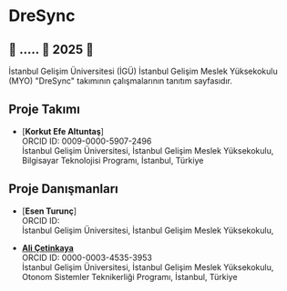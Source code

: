 # DreSync

## 🚀 ..... 🚀 2025 🚀

İstanbul Gelişim Üniversitesi (İGÜ) İstanbul Gelişim Meslek Yüksekokulu (MYO) "DreSync" takımının çalışmalarının tanıtım sayfasıdır.

## Proje Takımı 

- [**Korkut Efe Altuntaş**]  
  ORCID ID: 0009-0000-5907-2496   
  İstanbul Gelişim Üniversitesi, İstanbul Gelişim Meslek Yüksekokulu, Bilgisayar Teknolojisi Programı, İstanbul, Türkiye  

## Proje Danışmanları

- [**Esen Turunç**]   
  ORCID ID:      
  İstanbul Gelişim Üniversitesi, İstanbul Gelişim Meslek Yüksekokulu, 

- [**Ali Çetinkaya**](https://github.com/acetinkaya)     
  ORCID ID: 0000-0003-4535-3953      
  İstanbul Gelişim Üniversitesi, İstanbul Gelişim Meslek Yüksekokulu, Otonom Sistemler Teknikerliği Programı, İstanbul, Türkiye
